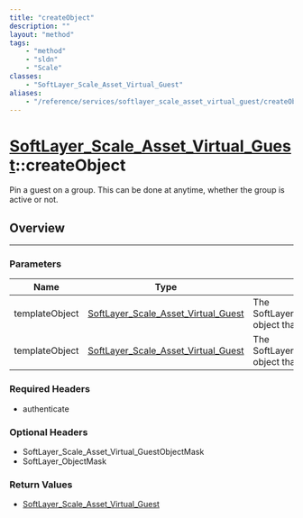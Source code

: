 ```yaml
---
title: "createObject"
description: ""
layout: "method"
tags:
    - "method"
    - "sldn"
    - "Scale"
classes:
    - "SoftLayer_Scale_Asset_Virtual_Guest"
aliases:
    - "/reference/services/softlayer_scale_asset_virtual_guest/createObject"
---
```

# [SoftLayer_Scale_Asset_Virtual_Guest](/reference/services/SoftLayer_Scale_Asset_Virtual_Guest)::createObject

Pin a guest on a group. This can be done at anytime, whether the group is active or not. 


## Overview 


-----

### Parameters 
|Name | Type | Description |
| --- | --- | --- |
|templateObject| <a href='/reference/datatypes/SoftLayer_Scale_Asset_Virtual_Guest'>SoftLayer_Scale_Asset_Virtual_Guest </a>| The SoftLayer_Scale_Asset_Virtual_Guest object that you wish to create.|
|templateObject| <a href='/reference/datatypes/SoftLayer_Scale_Asset_Virtual_Guest'>SoftLayer_Scale_Asset_Virtual_Guest </a>| The SoftLayer_Scale_Asset_Virtual_Guest object that you wish to create.|


### Required Headers
* authenticate


### Optional Headers
* SoftLayer_Scale_Asset_Virtual_GuestObjectMask
* SoftLayer_ObjectMask

### Return Values
* <a href='/reference/datatypes/SoftLayer_Scale_Asset_Virtual_Guest'>SoftLayer_Scale_Asset_Virtual_Guest </a>




